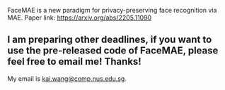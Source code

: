 FaceMAE is a new paradigm for privacy-preserving face recognition via MAE.
Paper link: https://arxiv.org/abs/2205.11090

## I am preparing other deadlines, if you want to use the pre-released code of FaceMAE, please feel free to email me! Thanks!
My email is kai.wang@comp.nus.edu.sg.
